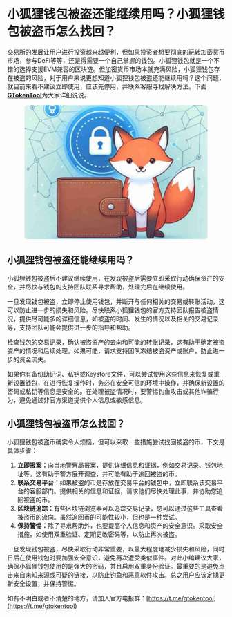 # 小狐狸钱包被盗还能继续用吗？小狐狸钱包被盗币怎么找回？

交易所的发展让用户进行投资越来越便利，但如果投资者想要彻底的玩转加密货币市场，参与DeFi等等，还是得需要一个自己掌握的钱包。小狐狸钱包就是一个不错的选择支援EVM兼容的区块链。但加密货币市场本就充满风险，小狐狸钱包存在被盗的风险，对于用户来说更想知道小狐狸钱包被盗还能继续用吗？这个问题，就目前来看不建议立即使用，应该先停用，并联系客服寻找解决方法。下面[**GTokenTool**](https://www.gtokentool.com)为大家详细说说。

<figure><img src="../.gitbook/assets/2024122440554.png" alt=""><figcaption></figcaption></figure>

## 小狐狸钱包被盗还能继续用吗？

小狐狸钱包被盗后不建议继续使用，在发现被盗后需要立即采取行动确保资产的安全，并尽快与钱包的支持团队联系寻求帮助，处理完后在继续使用。

一旦发现钱包被盗，立即停止使用钱包，并断开与任何相关的交易或转账活动，这可以防止进一步的损失和风险。尽快联系小狐狸钱包的官方支持团队报告被盗情况，提供尽可能多的详细信息，如被盗的时间、发生的情况以及相关的交易记录等，支持团队可能会提供进一步的指导和帮助。

检查钱包的交易记录，确认被盗资产的去向和可能的转账记录，这有助于确定被盗资产的情况和后续处理。如果可能，请求支持团队冻结被盗资产或账户，防止进一步的资金流失。

如果你有备份助记词、私钥或Keystore文件，可以尝试使用这些信息来恢复或重新设置钱包，在进行恢复操作时，务必在安全可信的环境中操作，并确保新设置的密码或私钥等信息是安全的。在处理被盗情况时，要警惕钓鱼攻击或其他诈骗行为，避免通过非官方渠道提供个人信息或敏感信息。

## 小狐狸钱包被盗币怎么找回？

小狐狸钱包被盗币确实令人烦恼，但可以采取一些措施尝试找回被盗的币，下文是具体步骤：

1. **立即报案：**&#x5411;当地警察局报案，提供详细信息和证据，例如交易记录、钱包地址等。这有助于警方展开调查，并可能有助于追回被盗的币。
2. **联系交易平台：**&#x5982;果被盗的币是存放在交易平台的钱包中，立即联系该交易平台的客服部门。提供相关的信息和证据，请求他们尽快处理此事，并协助您追回被盗的币。
3. **区块链追踪：**&#x6709;些区块链浏览器可以追踪交易记录，您可以通过这些工具查看被盗币的流向。虽然追回币的可能性较小，但也是一种尝试。
4. **保持警惕：**&#x9664;了寻求帮助外，也要提高个人信息和资产的安全意识。采取安全措施，如使用双重验证、定期更改密码等，以防止再次被盗。

一旦发现钱包被盗，尽快采取行动非常重要，以最大程度地减少损失和风险，同时日后在使用钱包时要加强安全意识，避免再次遭受类似事件。对此小编建议大家，确保小狐狸钱包使用的是强大的密码，并且启用双重身份验证。最重要的是避免点击来自未知来源或可疑的链接，以防止钓鱼和恶意软件攻击。总之用户应该定期更新安全设置，并保持警惕。

如有不明白或者不清楚的地方，请加入官方电报群：[https://t.me/gtokentool](https://t.me/gtokentool)
